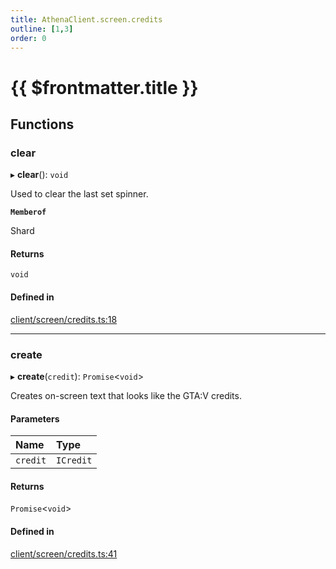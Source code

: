 ```yaml
---
title: AthenaClient.screen.credits
outline: [1,3]
order: 0
---
```


# {{ $frontmatter.title }}


## Functions

### clear

▸ **clear**(): `void`

Used to clear the last set spinner.

**`Memberof`**

Shard

#### Returns

`void`

#### Defined in

[client/screen/credits.ts:18](https://github.com/Stuyk/altv-athena/blob/552012ca4/src/core/client/screen/credits.ts#L18)

___

### create

▸ **create**(`credit`): `Promise`<`void`\>

Creates on-screen text that looks like the GTA:V credits.

#### Parameters

| Name | Type |
| :------ | :------ |
| `credit` | `ICredit` |

#### Returns

`Promise`<`void`\>

#### Defined in

[client/screen/credits.ts:41](https://github.com/Stuyk/altv-athena/blob/552012ca4/src/core/client/screen/credits.ts#L41)
